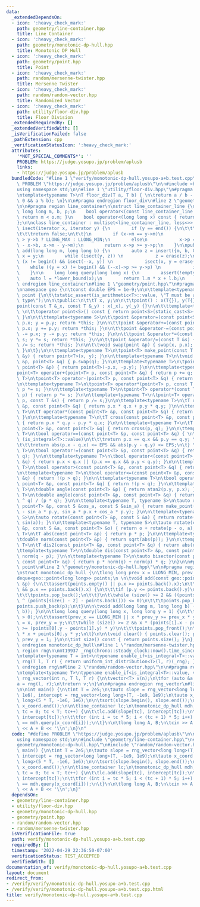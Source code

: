 ```yaml
---
data:
  _extendedDependsOn:
  - icon: ':heavy_check_mark:'
    path: geometry/line-container.hpp
    title: Line Container
  - icon: ':heavy_check_mark:'
    path: geometry/monotonic-dp-hull.hpp
    title: Monotonic DP Hull
  - icon: ':heavy_check_mark:'
    path: geometry/point.hpp
    title: Point
  - icon: ':heavy_check_mark:'
    path: random/mersenne-twister.hpp
    title: Mersenne Twister
  - icon: ':heavy_check_mark:'
    path: random/random-vector.hpp
    title: Randomized Vector
  - icon: ':heavy_check_mark:'
    path: utility/floor-div.hpp
    title: Floor Division
  _extendedRequiredBy: []
  _extendedVerifiedWith: []
  _isVerificationFailed: false
  _pathExtension: cpp
  _verificationStatusIcon: ':heavy_check_mark:'
  attributes:
    '*NOT_SPECIAL_COMMENTS*': ''
    PROBLEM: https://judge.yosupo.jp/problem/aplusb
    links:
    - https://judge.yosupo.jp/problem/aplusb
  bundledCode: "#line 1 \"verify/monotonic-dp-hull.yosupo-a+b.test.cpp\"\n#define\
    \ PROBLEM \"https://judge.yosupo.jp/problem/aplusb\"\n\n#include <bits/stdc++.h>\n\
    using namespace std;\n\n#line 1 \"utility/floor-div.hpp\"\n#pragma region floor_div\n\
    \ntemplate<typename T>\nT floor_div(T a, T b) { \n\treturn a / b - ((a ^ b) <\
    \ 0 && a % b); \n}\n\n#pragma endregion floor_div\n#line 2 \"geometry/line-container.hpp\"\
    \n\n#pragma region line_container\n\nstruct line_container_line {\n    mutable\
    \ long long m, b, p;\n    bool operator<(const line_container_line &o) const {\
    \ return m < o.m; }\n    bool operator<(long long x) const { return p < x; }\n\
    };\n\nclass line_container : multiset<line_container_line, less<>> {\n    bool\
    \ isect(iterator x, iterator y) {\n        if (y == end()) {\n\t\t\tx->p = LLONG_MAX;\n\
    \t\t\treturn false;\n\t\t}\n        if (x->m == y->m)\n            x->p = x->b\
    \ > y->b ? LLONG_MAX : LLONG_MIN;\n        else\n            x->p = floor_div(y->b\
    \ - x->b, x->m - y->m);\n        return x->p >= y->p;\n    }\n\npublic:\n    void\
    \ add(long long m, long long b) {\n        auto z = insert({m, b, 0}), y = z++,\
    \ x = y;\n        while (isect(y, z)) \n            z = erase(z);\n        if\
    \ (x != begin() && isect(--x, y)) \n            isect(x, y = erase(y));\n    \
    \    while ((y = x) != begin() && (--x)->p >= y->p) \n            isect(x, erase(y));\n\
    \    }\n\n    long long query(long long x) {\n        assert(!empty());\n    \
    \    auto l = *lower_bound(x);\n        return l.m * x + l.b;\n    }\n};\n\n#pragma\
    \ endregion line_container\n#line 1 \"geometry/point.hpp\"\n#pragma region point\n\
    \nnamespace geo {\n\tconst double EPS = 1e-9;\n\n\ttemplate<typename T>\n\tclass\
    \ point {\n\t\tstatic_assert(is_arithmetic<T>::value, \"T must be an arithmetic\
    \ type\");\n\n\tpublic:\n\t\tT x, y;\n\n\t\tpoint() : x(T{}), y(T{}) {}\n\n\t\t\
    point(const T &_x, const T &_y) : x(_x), y(_y) {}\n\n\t\ttemplate<typename S>\
    \ \n\t\toperator point<S>() const { return point<S>(static_cast<S>(x), static_cast<S>(y));\
    \ }\n\n\t\ttemplate<typename S>\n\t\tpoint &operator=(const point<S> &p) { x =\
    \ p.x; y = p.y; return *this; }\n\n\t\tpoint &operator+=(const point &p) { x +=\
    \ p.x; y += p.y; return *this; }\n\n\t\tpoint &operator-=(const point &p) { x\
    \ -= p.x; y -= p.y; return *this; }\n\n\t\tpoint &operator*=(const T &s) { x *=\
    \ s; y *= s; return *this; }\n\n\t\tpoint &operator/=(const T &s) { x /= s; y\
    \ /= s; return *this; }\n\n\t\tvoid swap(point &p) { swap(x, p.x); swap(y, p.y);\
    \ }\n\t};\n\n\ttemplate<typename T>\n\tpoint<T> make_point(const T &x, const T\
    \ &y) { return point<T>(x, y); }\n\n\ttemplate<typename T>\n\tvoid swap(point<T>\
    \ &p, point<T> &q) { p.swap(q); }\n\n\ttemplate<typename T>\n\tpoint<T> operator-(const\
    \ point<T> &p) { return point<T>(-p.x, -p.y); }\n\n\ttemplate<typename T>\n\t\
    point<T> operator+(point<T> p, const point<T> &q) { return p += q; }\n\n\ttemplate<typename\
    \ T>\n\tpoint<T> operator-(point<T> p, const point<T> &q) { return p -= q; }\n\
    \n\ttemplate<typename T>\n\tpoint<T> operator*(point<T> p, const T &s) { return\
    \ p *= s; }\n\n\ttemplate<typename T>\n\tpoint<T> operator*(const T &s, point<T>\
    \ p) { return p *= s; }\n\n\ttemplate<typename T>\n\tpoint<T> operator/(point<T>\
    \ p, const T &s) { return p /= s;}\n\n\ttemplate<typename T>\n\tT dot(const point<T>\
    \ &p, const point<T> &q) { return p.x * q.x + p.y * q.y; }\n\n\ttemplate<typename\
    \ T>\n\tT operator*(const point<T> &p, const point<T> &q) { return dot(p, q);\
    \ }\n\n\ttemplate<typename T>\n\tT cross(const point<T> &p, const point<T> &q)\
    \ { return p.x * q.y - p.y * q.x; }\n\n\ttemplate<typename T>\n\tT operator^(const\
    \ point<T> &p, const point<T> &q) { return cross(p, q); }\n\n\ttemplate<typename\
    \ T>\n\tbool operator==(const point<T> &p, const point<T> &q) { \n\t\tif constexpr\
    \ (is_integral<T>::value)\n\t\t\treturn p.x == q.x && p.y == q.y; \n\t\telse \n\
    \t\t\treturn abs(p.x - q.x) <= EPS && abs(p.y - q.y) <= EPS;\n\t} \n\n\ttemplate<typename\
    \ T>\n\tbool operator!=(const point<T> &p, const point<T> &q) { return !(p ==\
    \ q); }\n\n\ttemplate<typename T>\n\tbool operator<(const point<T> &p, const point<T>\
    \ &q) { return p.x < q.x || (p.x == q.x && p.y < q.y); }\n\n\ttemplate<typename\
    \ T>\n\tbool operator>(const point<T> &p, const point<T> &q) { return q < p; }\n\
    \n\ttemplate<typename T>\n\tbool operator<=(const point<T> &p, const point<T>\
    \ &q) { return !(p > q); }\n\n\ttemplate<typename T>\n\tbool operator>=(const\
    \ point<T> &p, const point<T> &q) { return !(p < q); }\n\n\ttemplate<typename\
    \ T>\n\tdouble angle(const point<T> &p) { return atan2(p.y, p.x); }\n\n\ttemplate<typename\
    \ T>\n\tdouble angle(const point<T> &p, const point<T> &q) { return static_cast<double>(p\
    \ ^ q) / (p * q); }\n\n\ttemplate<typename T, typename S>\n\tauto rotate(const\
    \ point<T> &p, const S &cos_a, const S &sin_a) { return make_point(cos_a * p.x\
    \ - sin_a * p.y, sin_a * p.x + cos_a * p.y); }\n\n\ttemplate<typename T, typename\
    \ S>\n\tauto rotate(const point<T> &p, const S &a) { return rotate(p, cos(a),\
    \ sin(a)); }\n\n\ttemplate<typename T, typename S>\n\tauto rotate(const point<T>\
    \ &p, const S &a, const point<T> &o) { return o + rotate(p - o, a); }\n\n\ttemplate<typename\
    \ T>\n\tT abs(const point<T> &p) { return p * p; }\n\n\ttemplate<typename T>\n\
    \tdouble norm(const point<T> &p) { return sqrt(abs(p)); }\n\n\ttemplate<typename\
    \ T>\n\tT dis2(const point<T> &p, const point<T> &q) { return abs(q - p); }\n\n\
    \ttemplate<typename T>\n\tdouble dis(const point<T> &p, const point<T> &q) { return\
    \ norm(q - p); }\n\n\ttemplate<typename T>\n\tauto bisector(const point<T> &p,\
    \ const point<T> &q) { return p * norm(q) + norm(p) * q; }\n}\n\n#pragma endregion\
    \ point\n#line 2 \"geometry/monotonic-dp-hull.hpp\"\n\n#pragma region monotonic_dp_hull\n\
    \nstruct monotonic_dp_hull {\n\tlong long prev_x = LLONG_MIN, prev_y = 1;\n\t\
    deque<geo::point<long long>> points;\n \n\tvoid add(const geo::point<long long>\
    \ &p) {\n\t\tassert(points.empty() || p.x >= points.back().x);\n\t\tif (!points.empty()\
    \ && p.x == points.back().x) {\n\t\t\tif (p.y <= points.back().y)\n\t\t\t\treturn;\n\
    \t\t\tpoints.pop_back();\n\t\t}\n\t\twhile (size() >= 2 && ((points.back() - p)\
    \ ^ (points[size() - 2] - points.back())) <= 0)\n\t\t\tpoints.pop_back();\n\t\t\
    points.push_back(p);\n\t}\n\n\tvoid add(long long m, long long b) { add(geo::point(m,\
    \ b)); }\n\n\tlong long query(long long x, long long y = 1) {\n\t\tassert(size()\
    \ > 0);\n\t\tassert(prev_x == LLONG_MIN || x * prev_y >= prev_x * y);\n\t\tprev_x\
    \ = x, prev_y = y;\n\t\twhile (size() >= 2 && x * (points[1].x - points[0].x)\
    \ >= (points[0].y - points[1].y) * y)\n\t\t\tpoints.pop_front();\n\t\treturn points[0].x\
    \ * x + points[0].y * y;\n\t}\n\n\tvoid clear() { points.clear(); prev_x = LLONG_MIN,\
    \ prev_y = 1; }\n\n\tint size() const { return points.size(); }\n};\n\n#pragma\
    \ endregion monotonic_dp_hull\n#line 1 \"random/mersenne-twister.hpp\"\n#pragma\
    \ region rng\n\nmt19937 _rng(chrono::steady_clock::now().time_since_epoch().count());\n\
    \ntemplate<typename T = int>\ntypename enable_if<is_integral<T>::value, T>::type\
    \ rng(T l, T r) { return uniform_int_distribution<T>(l, r)(_rng); }\n\n#pragma\
    \ endregion rng\n#line 2 \"random/random-vector.hpp\"\n\n#pragma region rng_vector\n\
    \ntemplate<typename T>\ntypename enable_if<is_integral<T>::value, vector<T>>::type\
    \ rng_vector(int n, T l, T r) {\n\tvector<T> v(n);\n\tfor (auto &a : v)\n\t\t\
    a = rng(l, r);\n\treturn v;\n}\n\n#pragma endregion rng_vector\n#line 9 \"verify/monotonic-dp-hull.yosupo-a+b.test.cpp\"\
    \n\nint main() {\n\tint T = 2e5;\n\tauto slope = rng_vector<long long>(T, -1e6,\
    \ 1e6), intercept = rng_vector<long long>(T, -1e9, 1e9);\n\tauto x_coord = rng_vector<long\
    \ long>(5 * T, -1e6, 1e6);\n\n\tsort(slope.begin(), slope.end());\n\tsort(x_coord.begin(),\
    \ x_coord.end());\n\n\tline_container lc;\n\tmonotonic_dp_hull mdh;\n\tfor (int\
    \ tc = 0; tc < T; tc++) {\n\t\tlc.add(slope[tc], intercept[tc]);\n\t\tmdh.add(slope[tc],\
    \ intercept[tc]);\n\t\tfor (int i = tc * 5; i < (tc + 1) * 5; i++) \n\t\t\tassert(lc.query(x_coord[i])\
    \ == mdh.query(x_coord[i]));\n\t}\n\n\tlong long A, B;\n\tcin >> A >> B;\n\tcout\
    \ << A + B << '\\n';\n}\n"
  code: "#define PROBLEM \"https://judge.yosupo.jp/problem/aplusb\"\n\n#include <bits/stdc++.h>\n\
    using namespace std;\n\n#include \"geometry/line-container.hpp\"\n#include \"\
    geometry/monotonic-dp-hull.hpp\"\n#include \"random/random-vector.hpp\"\n\nint\
    \ main() {\n\tint T = 2e5;\n\tauto slope = rng_vector<long long>(T, -1e6, 1e6),\
    \ intercept = rng_vector<long long>(T, -1e9, 1e9);\n\tauto x_coord = rng_vector<long\
    \ long>(5 * T, -1e6, 1e6);\n\n\tsort(slope.begin(), slope.end());\n\tsort(x_coord.begin(),\
    \ x_coord.end());\n\n\tline_container lc;\n\tmonotonic_dp_hull mdh;\n\tfor (int\
    \ tc = 0; tc < T; tc++) {\n\t\tlc.add(slope[tc], intercept[tc]);\n\t\tmdh.add(slope[tc],\
    \ intercept[tc]);\n\t\tfor (int i = tc * 5; i < (tc + 1) * 5; i++) \n\t\t\tassert(lc.query(x_coord[i])\
    \ == mdh.query(x_coord[i]));\n\t}\n\n\tlong long A, B;\n\tcin >> A >> B;\n\tcout\
    \ << A + B << '\\n';\n}"
  dependsOn:
  - geometry/line-container.hpp
  - utility/floor-div.hpp
  - geometry/monotonic-dp-hull.hpp
  - geometry/point.hpp
  - random/random-vector.hpp
  - random/mersenne-twister.hpp
  isVerificationFile: true
  path: verify/monotonic-dp-hull.yosupo-a+b.test.cpp
  requiredBy: []
  timestamp: '2022-04-29 22:36:50-07:00'
  verificationStatus: TEST_ACCEPTED
  verifiedWith: []
documentation_of: verify/monotonic-dp-hull.yosupo-a+b.test.cpp
layout: document
redirect_from:
- /verify/verify/monotonic-dp-hull.yosupo-a+b.test.cpp
- /verify/verify/monotonic-dp-hull.yosupo-a+b.test.cpp.html
title: verify/monotonic-dp-hull.yosupo-a+b.test.cpp
---
```

